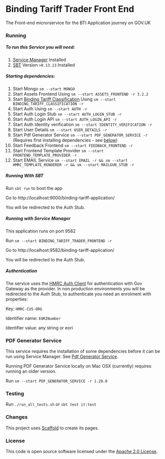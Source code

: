 
# Binding Tariff Trader Front End

The Front-end microrservice for the BTI Application journey on GOV.UK


### Running

##### To run this Service you will need:

1) [Service Manager](https://github.com/hmrc/service-manager) Installed
2) [SBT](https://www.scala-sbt.org) Version `>0.13.13` Installed

##### Starting dependencies:

1) Start Mongo `sm --start MONGO`
2) Start Assets Frontend Using `sm --start ASSETS_FRONTEND -r 3.2.2`
3) Start [Binding Tariff Classification](https://github.com/hmrc/binding-tariff-classification) Using `sm --start BINDING_TARIFF_CLASSIFICATION -r`
4) Start Auth Using `sm --start AUTH -r`
5) Start Auth Login Stub `sm --start AUTH_LOGIN_STUB -r`
6) Start Auth Login API `sm --start AUTH_LOGIN_API -r`
7) Start Auth Identity verification `sm --start IDENTITY_VERIFICATION -r`
8) Start User Details `sm --start USER_DETAILS -r`
9) Start Pdf Generator Service `sm --start PDF_GENERATOR_SERVICE -r` (Requires first installing dependencies - see [below](#pdf-generator-service))
10) Start Feedback Frontend `sm --start FEEDBACK_FRONTEND -r`
11) Start Frontend Template Provider `sm --start FRONTEND_TEMPLATE_PROVIDER -r`
12) Start EMAIL Service `sm --start EMAIL -r && sm --start HMRC_TEMPLATE_RENDERER -r && sm --start MAILGUN_STUB -r`

##### Running With SBT

Run `sbt run` to boot the app

Go to http://localhost:9000/binding-tariff-application/

You will be redirected to the Auth Stub.

##### Running with Service Manager

This application runs on port 9582

Run `sm --start BINDING_TARIFF_TRADER_FRONTEND -r`

Go to http://localhost:9582/binding-tariff-application/

You will be redirected to the Auth Stub.

##### Authentication

The service uses the [HMRC Auth Client](https://github.com/hmrc/auth-client) for authentication with Gov Gateway as the provider. In non production environments you will be redirected to the Auth Stub, to authenticate you need an enrolment with properties:

Key: `HMRC-CUS-ORG`

Identifier name: `EORINumber`

Identifier value: any string or eori

### PDF Generator Service
This service requires the installation of some dependencies before it can be run using Service Manager.  See [Pdf Generator Service](https://github.com/hmrc/pdf-generator-service).

Running PDF Generator Service locally on Mac OSX (currently) requires running an older version.  

Run `sm --start PDF_GENERATOR_SERVICE -r 1.20.0`

### Testing

Run `./run_all_tests.sh`
or `sbt test it:test`

### Changes

This project uses [Scaffold](https://github.com/hmrc/hmrc-frontend-scaffold.g8) to create its pages.

### License

This code is open source software licensed under the [Apache 2.0 License]("http://www.apache.org/licenses/LICENSE-2.0.html").

